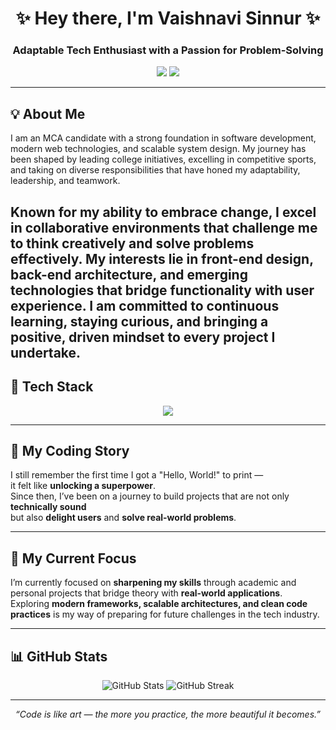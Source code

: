 <!-- Profile Header -->
<h1 align="center">✨ Hey there, I'm Vaishnavi Sinnur ✨</h1>
<h3 align="center"> Adaptable Tech Enthusiast with a Passion for Problem-Solving</h3>

<p align="center">
  <a href="https://github.com/vaishnavisinnur"><img src="https://img.shields.io/badge/GitHub-181717?style=for-the-badge&logo=github&logoColor=white"/></a>
  <a href="https://www.linkedin.com/in/vaishnavi-sinnur/"><img src="https://img.shields.io/badge/LinkedIn-0A66C2?style=for-the-badge&logo=linkedin&logoColor=white"/></a>
</p>

---

## 💡 About Me
I am an MCA candidate with a strong foundation in software development, modern web technologies, and scalable system design. My journey has been shaped by leading college initiatives, excelling in competitive sports, and taking on diverse responsibilities that have honed my adaptability, leadership, and teamwork.

Known for my ability to embrace change, I excel in collaborative environments that challenge me to think creatively and solve problems effectively. My interests lie in front-end design, back-end architecture, and emerging technologies that bridge functionality with user experience. I am committed to continuous learning, staying curious, and bringing a positive, driven mindset to every project I undertake.
---

## 🚀 Tech Stack
<p align="center">
  <img src="https://skillicons.dev/icons?i=html,css,javascript,java,react,nodejs,angular,spring,mysql,git,github,postman" />
</p>

---

## 📖 My Coding Story
I still remember the first time I got a "Hello, World!" to print —  
it felt like **unlocking a superpower**.  
Since then, I’ve been on a journey to build projects that are not only **technically sound**  
but also **delight users** and **solve real-world problems**.

---

## 🎯 My Current Focus
I’m currently focused on **sharpening my skills** through academic and personal projects that bridge theory with **real-world applications**.  
Exploring **modern frameworks, scalable architectures, and clean code practices** is my way of preparing for future challenges in the tech industry.

---

## 📊 GitHub Stats
<p align="center">
  <img src="https://github-readme-stats.vercel.app/api?username=vaishnavisinnur&show_icons=true&theme=radical" alt="GitHub Stats"/>
  <img src="https://github-readme-streak-stats.herokuapp.com/?user=vaishnavisinnur&theme=radical" alt="GitHub Streak"/>
</p>

---

<p align="center">
  <i>“Code is like art — the more you practice, the more beautiful it becomes.”</i>
</p>
